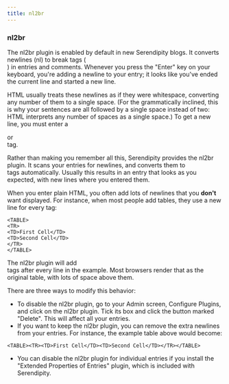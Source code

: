 ```yaml
---
title: nl2br
---
```


### nl2br

The nl2br plugin is enabled by default in new Serendipity blogs.  It converts newlines (nl) to break tags (<br/>) in entries and comments.  Whenever you press the "Enter" key on your keyboard, you're adding a newline to your entry; it looks like you've ended the current line and started a new line.

HTML usually treats these newlines as if they were whitespace, converting any number of them to a single space.  (For the grammatically inclined, this is why your sentences are all followed by a single space instead of two: HTML interprets any number of spaces as a single space.)  To get a new line, you must enter a <P> or <BR /> tag.

Rather than making you remember all this, Serendipity provides the nl2br plugin.  It scans your entries for newlines, and converts them to <BR /> tags automatically. Usually this results in an entry that looks as you expected, with new lines where you entered them.

When you enter plain HTML, you often add lots of newlines that you **don't** want displayed.  For instance, when most people add tables, they use a new line for every tag:

```
<TABLE>
<TR>
<TD>First Cell</TD>
<TD>Second Cell</TD>
</TR>
</TABLE>
```

The nl2br plugin will add <BR /> tags after every line in the example.  Most browsers render that as the original table, with lots of space above them.

There are three ways to modify this behavior:

* To disable the nl2br plugin, go to your Admin screen, Configure Plugins, and click on the nl2br plugin.  Tick its box and click the button marked "Delete".  This will affect all your entries.
* If you want to keep the nl2br plugin, you can remove the extra newlines from your entries.  For instance, the example table above would become:

```
<TABLE><TR><TD>First Cell</TD><TD>Second Cell</TD></TR></TABLE>
```

* You can disable the nl2br plugin for individual entries if you install the "Extended Properties of Entries" plugin, which is included with Serendipity.
